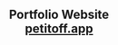 <h2 align="center">
  Portfolio Website<br/>
  <a href="https://petitoff.netlify.app/" target="_blank">petitoff.app</a>
</h2>
